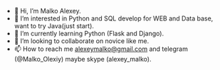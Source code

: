 - 👋 Hi, I’m Malko Alexey.
- 👀 I’m interested in Python and SQL develop for WEB and Data base, want to try Java(just start).
- 🌱 I’m currently learning Python (Flask and Django).
- 💞️ I’m looking to collaborate on novice like me.
- 📫 How to reach me alexeymalko@gmail.com and  telegram (@Malko_Olexiy) maybe skype (alexey_malko).

<!---
MalkoAl/MalkoAl is a ✨ special ✨ repository because its `README.md` (this file) appears on your GitHub profile.
You can click the Preview link to take a look at your changes.
--->
